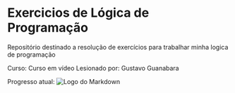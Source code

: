 # Exercicios de Lógica de Programação
Repositório destinado a resolução de exercícios para trabalhar minha logica de programação

Curso: Curso em vídeo
Lesionado por: Gustavo Guanabara

Progresso atual:
![Logo do Markdown](img/cursoprint.png)
